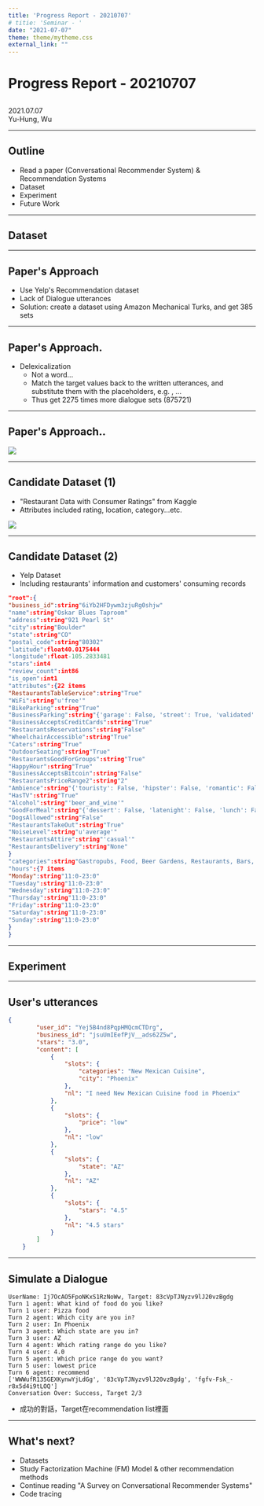 ```yaml
---
title: 'Progress Report - 20210707'
# titie: 'Seminar - '
date: "2021-07-07"
theme: theme/mytheme.css
external_link: ""
---
```


# Progress Report - 20210707 <!-- .element: class="title" -->
##  <!-- .element: class="subtitle" -->

<div class="title-name">
2021.07.07 <br>
Yu-Hung, Wu
</div>

---

## Outline

- Read a paper (Conversational Recommender System) & Recommendation Systems
- Dataset
- Experiment
- Future Work

---

## Dataset  <!-- .element: class="section-title" -->

----

## Paper's Approach

- Use Yelp's Recommendation dataset
- Lack of Dialogue utterances
- Solution: create a dataset using Amazon Mechanical Turks, and get 385 sets

----

## Paper's Approach.

- Delexicalization
    - Not a word...
    - Match the target values back to the written utterances, and substitute them with the placeholders, e.g. <location>, <price>...
    - Thus get 2275 times more dialogue sets (875721)

----

## Paper's Approach..

![](attachments/2021-07-06-23-31-34.png)

----

## Candidate Dataset (1)

- "Restaurant Data with Consumer Ratings" from Kaggle
- Attributes included rating, location, category...etc.

![](attachments/2021-07-07-00-10-01.png)

----

## Candidate Dataset (2)

- Yelp Dataset
- Including restaurants' information and customers' consuming records

```json
"root":{
"business_id":string"6iYb2HFDywm3zjuRg0shjw"
"name":string"Oskar Blues Taproom"
"address":string"921 Pearl St"
"city":string"Boulder"
"state":string"CO"
"postal_code":string"80302"
"latitude":float40.0175444
"longitude":float-105.2833481
"stars":int4
"review_count":int86
"is_open":int1
"attributes":{22 items
"RestaurantsTableService":string"True"
"WiFi":string"u'free'"
"BikeParking":string"True"
"BusinessParking":string"{'garage': False, 'street': True, 'validated': False, 'lot': False, 'valet': False}"
"BusinessAcceptsCreditCards":string"True"
"RestaurantsReservations":string"False"
"WheelchairAccessible":string"True"
"Caters":string"True"
"OutdoorSeating":string"True"
"RestaurantsGoodForGroups":string"True"
"HappyHour":string"True"
"BusinessAcceptsBitcoin":string"False"
"RestaurantsPriceRange2":string"2"
"Ambience":string"{'touristy': False, 'hipster': False, 'romantic': False, 'divey': False, 'intimate': False, 'trendy': False, 'upscale': False, 'classy': False, 'casual': True}"
"HasTV":string"True"
"Alcohol":string"'beer_and_wine'"
"GoodForMeal":string"{'dessert': False, 'latenight': False, 'lunch': False, 'dinner': False, 'brunch': False, 'breakfast': False}"
"DogsAllowed":string"False"
"RestaurantsTakeOut":string"True"
"NoiseLevel":string"u'average'"
"RestaurantsAttire":string"'casual'"
"RestaurantsDelivery":string"None"
}
"categories":string"Gastropubs, Food, Beer Gardens, Restaurants, Bars, American (Traditional), Beer Bar, Nightlife, Breweries"
"hours":{7 items
"Monday":string"11:0-23:0"
"Tuesday":string"11:0-23:0"
"Wednesday":string"11:0-23:0"
"Thursday":string"11:0-23:0"
"Friday":string"11:0-23:0"
"Saturday":string"11:0-23:0"
"Sunday":string"11:0-23:0"
}
}

```

---

## Experiment  <!-- .element: class="section-title" -->

----

## User's utterances

```json
{
        "user_id": "Yej5B4nd8PqpHMQcmCTDrg",
        "business_id": "jsuUmIEefPjV__ads62Z5w",
        "stars": "3.0",
        "content": [
            {
                "slots": {
                    "categories": "New Mexican Cuisine",
                    "city": "Phoenix"
                },
                "nl": "I need New Mexican Cuisine food in Phoenix"
            },
            {
                "slots": {
                    "price": "low"
                },
                "nl": "low"
            },
            {
                "slots": {
                    "state": "AZ"
                },
                "nl": "AZ"
            },
            {
                "slots": {
                    "stars": "4.5"
                },
                "nl": "4.5 stars"
            }
        ]
    }
```

----

## Simulate a Dialogue

```text
UserName: Ij7OcAO5FpoNKxS1RzNoWw, Target: 83cVpTJNyzv9lJ20vzBgdg
Turn 1 agent: What kind of food do you like?
Turn 1 user: Pizza food
Turn 2 agent: Which city are you in?
Turn 2 user: In Phoenix
Turn 3 agent: Which state are you in?
Turn 3 user: AZ
Turn 4 agent: Which rating range do you like?
Turn 4 user: 4.0
Turn 5 agent: Which price range do you want?
Turn 5 user: lowest price
Turn 6 agent: recommend
['WWWufR135GEXKynwYjLdGg', '83cVpTJNyzv9lJ20vzBgdg', 'fgfv-Fsk_-r8x5d4i9tLOQ']
Conversation Over: Success, Target 2/3
```

- 成功的對話，Target在recommendation list裡面

---

## What's next?

- Datasets
- Study Factorization Machine (FM) Model & other recommendation methods
- Continue reading "A Survey on Conversational Recommender Systems"
- Code tracing